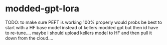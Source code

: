 # modded-gpt-lora

TODO: to make sure PEFT is working 100% properly would probs be best to start with a HF base model instead of kellers modded gpt but then id have to re-tune.... maybe i should upload kellers model to HF and then pull it down from the cloud.... 
